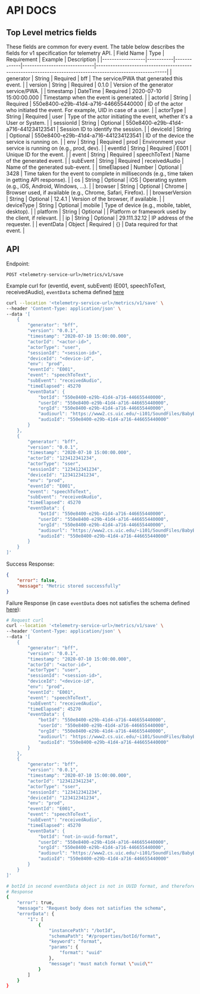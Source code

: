 # API DOCS

## Top Level metrics fields

These fields are common for every event. The table below describes the fields for v1 specification for telemetry API.
| Field Name       | Type      | Requirement | Example                      | Description                                                                                               |
|------------------|-----------|-------------|------------------------------|-----------------------------------------------------------------------------------------------------------|
| generator        | String    | Required    | bff                          | The service/PWA that generated this event.                                                                |
| version          | String    | Required    | 0.1.0                        | Version of the generator service/PWA.                                                                     |
| timestamp        | DateTime  | Required    | 2020-07-10 15:00:00.000      | Timestamp when the event is generated.                                                                    |
| actorId          | String    | Required    | 550e8400-e29b-41d4-a716-446655440000 | ID of the actor who initiated the event. For example, UID in case of a user.                      |
| actorType        | String    | Required    | user                         | Type of the actor initiating the event, whether it's a User or System.                                    |
| sessionId        | String    | Optional    | 550e8400-e29b-41d4-a716-441234123541 | Session ID to identify the session.                                                               |
| deviceId         | String    | Optional    | 550e8400-e29b-41d4-a716-441234123541 | ID of the device the service is running on.                                                       |
| env              | String    | Required    | prod                         | Environment your service is running on (e.g., prod, dev).                                                 |
| eventId          | String    | Required    | E001                         | Unique ID for the event.                                                                                  |
| event            | String    | Required    | speechToText                 | Name of the generated event.                                                                              |
| subEvent         | String    | Required    | receivedAudio                | Name of the generated sub-event.                                                                          |
| timeElapsed      | Number    | Optional    | 3428                         | Time taken for the event to complete in milliseconds (e.g., time taken in getting API response).          |
| os               | String    | Optional    | iOS                          | Operating system (e.g., iOS, Android, Windows, ...).                                                      |
| browser          | String    | Optional    | Chrome                       | Browser used, if available (e.g., Chrome, Safari, Firefox).                                               |
| browserVersion   | String    | Optional    | 12.4.1                       | Version of the browser, if available.                                                                     |
| deviceType       | String    | Optional    | mobile                       | Type of device (e.g., mobile, tablet, desktop).                                                           |
| platform         | String    | Optional    |                              | Platform or framework used by the client, if relevant.                                                    |
| ip               | String    | Optional    | 29.111.32.12                 | IP address of the requester.                                                                              |
| eventData        | Object    | Required    | {}                           | Data required for that event.                                                                             |

## API
Endpoint:
```
POST <telemetry-service-url>/metrics/v1/save
```

Example curl for (eventId, event, subEvent) (E001, speechToText, receivedAudio), `eventData` schema defined [here](./event-schema-docs.md)
```sh
curl --location '<telemetry-service-url>/metrics/v1/save' \
--header 'Content-Type: application/json' \
--data '[
    {
        "generator": "bff",
        "version": "0.0.1",
        "timestamp": "2020-07-10 15:00:00.000",
        "actorId": "<actor-id>",
        "actorType": "user",
        "sessionId": "<session-id>",
        "deviceId": "<device-id",
        "env": "prod",
        "eventId": "E001",
        "event": "speechToText",
        "subEvent": "receivedAudio",
        "timeElapsed": 45270
        "eventData": {
            "botId": "550e8400-e29b-41d4-a716-446655440000",
            "userId": "550e8400-e29b-41d4-a716-446655440000",
            "orgId": "550e8400-e29b-41d4-a716-446655440000",
            "audiourl": "https://www2.cs.uic.edu/~i101/SoundFiles/BabyElephantWalk60.wav",
            "audioId": "550e8400-e29b-41d4-a716-446655440000"
        }
    },
    {
        "generator": "bff",
        "version": "0.0.1",
        "timestamp": "2020-07-10 15:00:00.000",
        "actorId": "123412341234",
        "actorType": "sser",
        "sessionId": "123412341234",
        "deviceId": "123412341234",
        "env": "prod",
        "eventId": "E001",
        "event": "speechToText",
        "subEvent": "receivedAudio",
        "timeElapsed": 45270
        "eventData": {
            "botId": "550e8400-e29b-41d4-a716-446655440000",
            "userId": "550e8400-e29b-41d4-a716-446655440000",
            "orgId": "550e8400-e29b-41d4-a716-446655440000",
            "audiourl": "https://www2.cs.uic.edu/~i101/SoundFiles/BabyElephantWalk60.wav",
            "audioId": "550e8400-e29b-41d4-a716-446655440000"
        }
    }
]'
```

Success Response:
```json
{
    "error": false,
    "message": "Metric stored successfully"
}
```

Failure Response (in case `eventData` does not satisfies the schema defined [here](event-schema-docs.md)): 
```sh
# Request curl
curl --location '<telemetry-service-url>/metrics/v1/save' \
--header 'Content-Type: application/json' \
--data '[
    {
        "generator": "bff",
        "version": "0.0.1",
        "timestamp": "2020-07-10 15:00:00.000",
        "actorId": "<actor-id>",
        "actorType": "user",
        "sessionId": "<session-id>",
        "deviceId": "<device-id",
        "env": "prod",
        "eventId": "E001",
        "event": "speechToText",
        "subEvent": "receivedAudio",
        "timeElapsed": 45270
        "eventData": {
            "botId": "550e8400-e29b-41d4-a716-446655440000",
            "userId": "550e8400-e29b-41d4-a716-446655440000",
            "orgId": "550e8400-e29b-41d4-a716-446655440000",
            "audiourl": "https://www2.cs.uic.edu/~i101/SoundFiles/BabyElephantWalk60.wav",
            "audioId": "550e8400-e29b-41d4-a716-446655440000"
        }
    },
    {
        "generator": "bff",
        "version": "0.0.1",
        "timestamp": "2020-07-10 15:00:00.000",
        "actorId": "123412341234",
        "actorType": "sser",
        "sessionId": "123412341234",
        "deviceId": "123412341234",
        "env": "prod",
        "eventId": "E001",
        "event": "speechToText",
        "subEvent": "receivedAudio",
        "timeElapsed": 45270
        "eventData": {
            "botId": "not-in-uuid-format",
            "userId": "550e8400-e29b-41d4-a716-446655440000",
            "orgId": "550e8400-e29b-41d4-a716-446655440000",
            "audiourl": "https://www2.cs.uic.edu/~i101/SoundFiles/BabyElephantWalk60.wav",
            "audioId": "550e8400-e29b-41d4-a716-446655440000"
        }
    }
]'

# botId in second eventData object is not in UUID format, and therefore will fail to POST this request
# Response
{
    "error": true,
    "message": "Request body does not satisfies the schema",
    "errorData": {
        "1": [
            {
                "instancePath": "/botId",
                "schemaPath": "#/properties/botId/format",
                "keyword": "format",
                "params": {
                    "format": "uuid"
                },
                "message": "must match format \"uuid\""
            }
        ]
    }
}
```